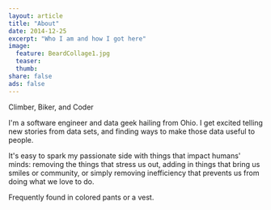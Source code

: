 ```yaml
---
layout: article
title: "About"
date: 2014-12-25
excerpt: "Who I am and how I got here"
image:
  feature: BeardCollage1.jpg
  teaser:
  thumb:
share: false
ads: false
---
```


Climber, Biker, and Coder

I'm a software engineer and data geek hailing from Ohio. I get excited telling new stories from data sets, and finding ways to make those data useful to people. 

It's easy to spark my passionate side with things that impact humans' minds: removing the things that stress us out, adding in things that bring us smiles or community, or simply removing inefficiency that prevents us from doing what we love to do. 

Frequently found in colored pants or a vest. 